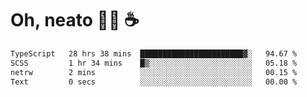 # Oh, neato 🧑‍💻 ☕

<!--START_SECTION:waka-->

```txt
TypeScript   28 hrs 38 mins  ███████████████████████▓░   94.67 %
SCSS         1 hr 34 mins    █▒░░░░░░░░░░░░░░░░░░░░░░░   05.18 %
netrw        2 mins          ░░░░░░░░░░░░░░░░░░░░░░░░░   00.15 %
Text         0 secs          ░░░░░░░░░░░░░░░░░░░░░░░░░   00.00 %
```

<!--END_SECTION:waka-->
